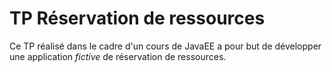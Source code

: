 # TP Réservation de ressources

Ce TP réalisé dans le cadre d'un cours de JavaEE
a pour but de développer une application *fictive*
de réservation de ressources.

